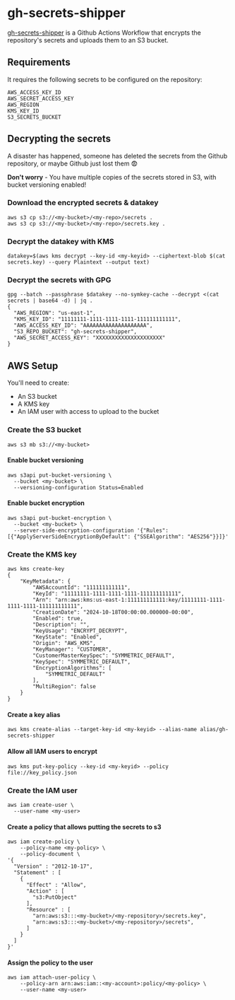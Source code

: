 # gh-secrets-shipper
[gh-secrets-shipper](gh-secrets-shipper.yml) is a Github Actions Workflow that encrypts the repository's secrets and uploads them to an S3 bucket.

## Requirements
It requires the following secrets to be configured on the repository:
```
AWS_ACCESS_KEY_ID
AWS_SECRET_ACCESS_KEY
AWS_REGION
KMS_KEY_ID
S3_SECRETS_BUCKET
```

## Decrypting the secrets
A disaster has happened, someone has deleted the secrets from the Github repository, or maybe Github just lost them :fearful:

**Don't worry** - You have multiple copies of the secrets stored in S3, with bucket versioning enabled!

### Download the encrypted secrets & datakey
```
aws s3 cp s3://<my-bucket>/<my-repo>/secrets .
aws s3 cp s3://<my-bucket>/<my-repo>/secrets.key .
```

### Decrypt the datakey with KMS
```
datakey=$(aws kms decrypt --key-id <my-keyid> --ciphertext-blob $(cat secrets.key) --query Plaintext --output text)
```

### Decrypt the secrets with GPG
```
gpg --batch --passphrase $datakey --no-symkey-cache --decrypt <(cat secrets | base64 -d) | jq .
{
  "AWS_REGION": "us-east-1",
  "KMS_KEY_ID": "11111111-1111-1111-1111-111111111111",
  "AWS_ACCESS_KEY_ID": "AAAAAAAAAAAAAAAAAAAA",
  "S3_REPO_BUCKET": "gh-secrets-shipper",
  "AWS_SECRET_ACCESS_KEY": "XXXXXXXXXXXXXXXXXXXXX"
}
```

## AWS Setup
You'll need to create:
* An S3 bucket
* A KMS key
* An IAM user with access to upload to the bucket

### Create the S3 bucket
```
aws s3 mb s3://<my-bucket>
```

#### Enable bucket versioning
```
aws s3api put-bucket-versioning \
  --bucket <my-bucket> \
  --versioning-configuration Status=Enabled
```

#### Enable bucket encryption
```
aws s3api put-bucket-encryption \
  --bucket <my-bucket> \
  --server-side-encryption-configuration '{"Rules": [{"ApplyServerSideEncryptionByDefault": {"SSEAlgorithm": "AES256"}}]}'
```

### Create the KMS key
```
aws kms create-key          
{
    "KeyMetadata": {
        "AWSAccountId": "111111111111",
        "KeyId": "11111111-1111-1111-1111-111111111111",
        "Arn": "arn:aws:kms:us-east-1:111111111111:key/11111111-1111-1111-1111-111111111111",
        "CreationDate": "2024-10-18T00:00:00.000000-00:00",
        "Enabled": true,
        "Description": "",
        "KeyUsage": "ENCRYPT_DECRYPT",
        "KeyState": "Enabled",
        "Origin": "AWS_KMS",
        "KeyManager": "CUSTOMER",
        "CustomerMasterKeySpec": "SYMMETRIC_DEFAULT",
        "KeySpec": "SYMMETRIC_DEFAULT",
        "EncryptionAlgorithms": [
            "SYMMETRIC_DEFAULT"
        ],
        "MultiRegion": false
    }
}
```

#### Create a key alias
```
aws kms create-alias --target-key-id <my-keyid> --alias-name alias/gh-secrets-shipper
```

#### Allow all IAM users to encrypt
```
aws kms put-key-policy --key-id <my-keyid> --policy file://key_policy.json
```

### Create the IAM user
```
aws iam create-user \
  --user-name <my-user>
```

#### Create a policy that allows putting the secrets to s3
```
aws iam create-policy \
    --policy-name <my-policy> \
    --policy-document \
'{
  "Version" : "2012-10-17",
  "Statement" : [
    {
      "Effect" : "Allow",
      "Action" : [
        "s3:PutObject"
      ],
      "Resource" : [
        "arn:aws:s3:::<my-bucket>/<my-repository>/secrets.key",
        "arn:aws:s3:::<my-bucket>/<my-repository>/secrets",
      ]
    }
  ]
}'
```

#### Assign the policy to the user
```
aws iam attach-user-policy \
    --policy-arn arn:aws:iam::<my-account>:policy/<my-policy> \
    --user-name <my-user>
```
